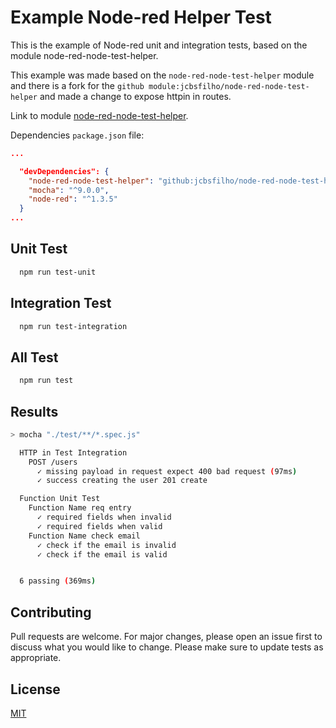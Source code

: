 # Example Node-red Helper Test

This is the example of Node-red unit and integration tests, based on the module node-red-node-test-helper.


This example was made based on the `node-red-node-test-helper` module and there is a fork for the `github module:jcbsfilho/node-red-node-test-helper` and made a change to expose httpin in routes.

Link to module [node-red-node-test-helper](https://www.npmjs.com/package/node-red-node-test-helper).

Dependencies `package.json` file:

```json
...

  "devDependencies": {
    "node-red-node-test-helper": "github:jcbsfilho/node-red-node-test-helper",
    "mocha": "^9.0.0",
    "node-red": "^1.3.5"
  }
...
```

## Unit Test

``` bash
  npm run test-unit
```

## Integration Test

``` bash
  npm run test-integration
```

## All Test

``` bash
  npm run test
```

## Results


```bash
> mocha "./test/**/*.spec.js"

  HTTP in Test Integration
    POST /users
      ✓ missing payload in request expect 400 bad request (97ms)
      ✓ success creating the user 201 create

  Function Unit Test
    Function Name req entry
      ✓ required fields when invalid
      ✓ required fields when valid
    Function Name check email
      ✓ check if the email is invalid
      ✓ check if the email is valid


  6 passing (369ms)

```

## Contributing
Pull requests are welcome. For major changes, please open an issue first to discuss what you would like to change.
Please make sure to update tests as appropriate.

## License
[MIT](https://choosealicense.com/licenses/mit/)
